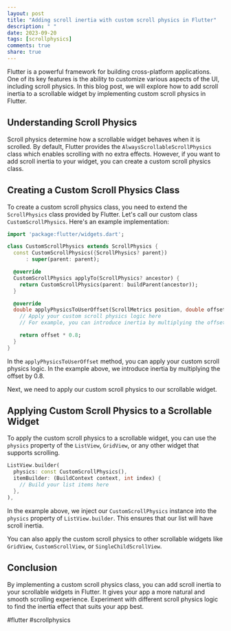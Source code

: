 ```yaml
---
layout: post
title: "Adding scroll inertia with custom scroll physics in Flutter"
description: " "
date: 2023-09-20
tags: [scrollphysics]
comments: true
share: true
---
```


Flutter is a powerful framework for building cross-platform applications. One of its key features is the ability to customize various aspects of the UI, including scroll physics. In this blog post, we will explore how to add scroll inertia to a scrollable widget by implementing custom scroll physics in Flutter.

## Understanding Scroll Physics

Scroll physics determine how a scrollable widget behaves when it is scrolled. By default, Flutter provides the `AlwaysScrollableScrollPhysics` class which enables scrolling with no extra effects. However, if you want to add scroll inertia to your widget, you can create a custom scroll physics class.

## Creating a Custom Scroll Physics Class

To create a custom scroll physics class, you need to extend the `ScrollPhysics` class provided by Flutter. Let's call our custom class `CustomScrollPhysics`. Here's an example implementation:

```dart
import 'package:flutter/widgets.dart';

class CustomScrollPhysics extends ScrollPhysics {
  const CustomScrollPhysics({ScrollPhysics? parent})
      : super(parent: parent);

  @override
  CustomScrollPhysics applyTo(ScrollPhysics? ancestor) {
    return CustomScrollPhysics(parent: buildParent(ancestor));
  }

  @override
  double applyPhysicsToUserOffset(ScrollMetrics position, double offset) {
    // Apply your custom scroll physics logic here
    // For example, you can introduce inertia by multiplying the offset

    return offset * 0.8;
  }
}
```

In the `applyPhysicsToUserOffset` method, you can apply your custom scroll physics logic. In the example above, we introduce inertia by multiplying the offset by 0.8.

Next, we need to apply our custom scroll physics to our scrollable widget.

## Applying Custom Scroll Physics to a Scrollable Widget

To apply the custom scroll physics to a scrollable widget, you can use the `physics` property of the `ListView`, `GridView`, or any other widget that supports scrolling.

```dart
ListView.builder(
  physics: const CustomScrollPhysics(),
  itemBuilder: (BuildContext context, int index) {
    // Build your list items here
  },
),
```

In the example above, we inject our `CustomScrollPhysics` instance into the `physics` property of `ListView.builder`. This ensures that our list will have scroll inertia.

You can also apply the custom scroll physics to other scrollable widgets like `GridView`, `CustomScrollView`, or `SingleChildScrollView`.

## Conclusion

By implementing a custom scroll physics class, you can add scroll inertia to your scrollable widgets in Flutter. It gives your app a more natural and smooth scrolling experience. Experiment with different scroll physics logic to find the inertia effect that suits your app best.

#flutter #scrollphysics